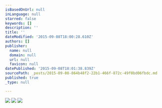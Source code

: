 ```yaml
---
isBasedOnUrl: null
inLanguage: null
starred: false
keywords: []
description: ''
title: ''
dateModified: '2015-09-08T18:00:28.610Z'
authors: []
publisher:
  name: null
  domain: null
  url: null
  favicon: null
datePublished: '2015-09-08T18:01:38.839Z'
sourcePath: _posts/2015-09-08-864b48f2-22b1-466f-872c-49f0bd06fbdc.md
published: true
_type: null

---
```

![](https://the-grid-user-content.s3-us-west-2.amazonaws.com/38db5915-88db-4158-b18b-fefbddf1a845.png)
![](https://the-grid-user-content.s3-us-west-2.amazonaws.com/5a470bb6-9c35-4603-970b-0bafa844a99c.png)
![](https://the-grid-user-content.s3-us-west-2.amazonaws.com/a45e5a0f-0b77-4297-8a77-2fb862f28835.png)